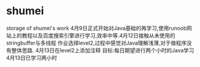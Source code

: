 # shumei
storage of shumei's work
4月9日正式开始对Java基础的再学习,使用runoob网站上的教程以及百度搜索引擎进行学习,效率中等.4月12日接触从未使用的stringbuffer与多线程
作业选择level2,过程中感觉对Java理解浅薄,对于做程序没有整体思路.
4月13日在level2上添加注释
目标:每日期望进行两个小时的Java学习
4月13日已学习两小时
